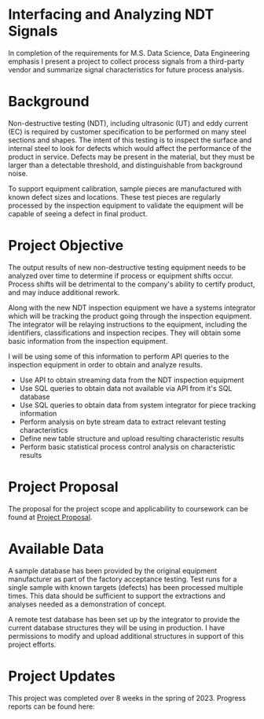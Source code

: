 # Interfacing and Analyzing NDT Signals
In completion of the requirements for M.S. Data Science, Data Engineering emphasis I present a project to collect process signals from a third-party vendor and summarize signal characteristics for future process analysis.

# Background
Non-destructive testing (NDT), including ultrasonic (UT) and eddy current (EC) is required by customer specification to be performed on many steel sections and shapes. The intent of this testing is to inspect the surface and internal steel to look for defects which would affect the performance of the product in service. Defects may be present in the material, but they must be larger than a detectable threshold, and distinguishable from background noise. 

To support equipment calibration, sample pieces are manufactured with known defect sizes and locations. These test pieces are regularly processed by the inspection equipment to validate the equipment will be capable of seeing a defect in final product.

# Project Objective
The output results of new non-destructive testing equipment needs to be analyzed over time to determine if process or equipment shifts occur. Process shifts will be detrimental to the company's ability to certify product, and may induce additional rework.

Along with the new NDT inspection equipment we have a systems integrator which will be tracking the product going through the inspection equipment. The integrator will be relaying instructions to the equipment, including the identifiers, classifications and inspection recipes. They will obtain some basic information from the inspection equipment. 

I will be using some of this information to perform API queries to the inspection equipment in order to obtain and analyze results. 

* Use API to obtain streaming data from the NDT inspection equipment
* Use SQL queries to obtain data not available via API from it's SQL database
* Use SQL queries to obtain data from system integrator for piece tracking information
* Perform analysis on byte stream data to extract relevant testing characteristics
* Define new table structure and upload resulting characteristic results
* Perform basic statistical process control analysis on characteristic results

# Project Proposal
The proposal for the project scope and applicability to coursework can be found at [Project Proposal](project_proposal.md).

# Available Data
A sample database has been provided by the original equipment manufacturer as part of the factory acceptance testing. Test runs for a single sample with known targets (defects) has been processed multiple times. This data should be sufficient to support the extractions and analyses needed as a demonstration of concept. 

A remote test database has been set up by the integrator to provide the current database structures they will be using in production. I have permissions to modify and upload additional structures in support of this project efforts.

# Project Updates
This project was completed over 8 weeks in the spring of 2023. Progress reports can be found here:
<!--* [Week 2 project update](project_reports/week_2.md)
* [Week 3 project update](project_reports/week_3.md)
* [Week 4 project update](project_reports/week_4.md)
* [Week 5 project update](project_reports/week_5.md)
* [Week 6 project update](project_reports/week_6.md)
* [Week 7 project update](project_reports/week_7.md)
* -->
